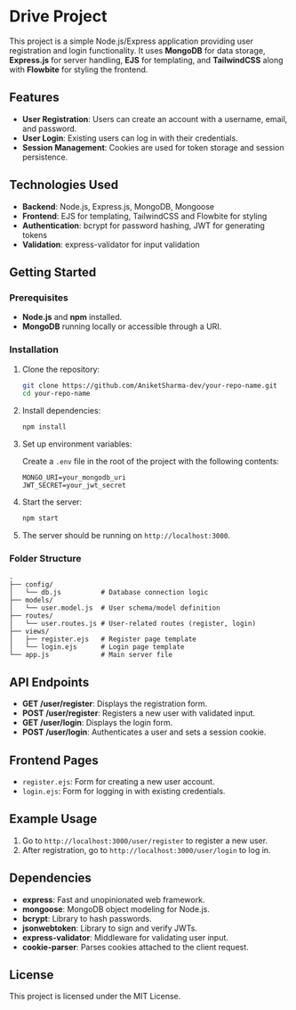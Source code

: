 
# Drive Project

This project is a simple Node.js/Express application providing user registration and login functionality. It uses **MongoDB** for data storage, **Express.js** for server handling, **EJS** for templating, and **TailwindCSS** along with **Flowbite** for styling the frontend.

## Features

- **User Registration**: Users can create an account with a username, email, and password.
- **User Login**: Existing users can log in with their credentials.
- **Session Management**: Cookies are used for token storage and session persistence.

## Technologies Used

- **Backend**: Node.js, Express.js, MongoDB, Mongoose
- **Frontend**: EJS for templating, TailwindCSS and Flowbite for styling
- **Authentication**: bcrypt for password hashing, JWT for generating tokens
- **Validation**: express-validator for input validation

## Getting Started

### Prerequisites

- **Node.js** and **npm** installed.
- **MongoDB** running locally or accessible through a URI.

### Installation

1. Clone the repository:
   ```bash
   git clone https://github.com/AniketSharma-dev/your-repo-name.git
   cd your-repo-name
   ```

2. Install dependencies:
   ```bash
   npm install
   ```

3. Set up environment variables:

   Create a `.env` file in the root of the project with the following contents:

   ```env
   MONGO_URI=your_mongodb_uri
   JWT_SECRET=your_jwt_secret
   ```

4. Start the server:
   ```bash
   npm start
   ```

5. The server should be running on `http://localhost:3000`.

### Folder Structure

```plaintext
.
├── config/
│   └── db.js          # Database connection logic
├── models/
│   └── user.model.js  # User schema/model definition
├── routes/
│   └── user.routes.js # User-related routes (register, login)
├── views/
│   ├── register.ejs   # Register page template
│   └── login.ejs      # Login page template
└── app.js             # Main server file
```

## API Endpoints

- **GET /user/register**: Displays the registration form.
- **POST /user/register**: Registers a new user with validated input.
- **GET /user/login**: Displays the login form.
- **POST /user/login**: Authenticates a user and sets a session cookie.

## Frontend Pages

- `register.ejs`: Form for creating a new user account.
- `login.ejs`: Form for logging in with existing credentials.

## Example Usage

1. Go to `http://localhost:3000/user/register` to register a new user.
2. After registration, go to `http://localhost:3000/user/login` to log in.

## Dependencies

- **express**: Fast and unopinionated web framework.
- **mongoose**: MongoDB object modeling for Node.js.
- **bcrypt**: Library to hash passwords.
- **jsonwebtoken**: Library to sign and verify JWTs.
- **express-validator**: Middleware for validating user input.
- **cookie-parser**: Parses cookies attached to the client request.

## License

This project is licensed under the MIT License.
